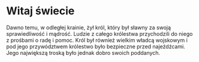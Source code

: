# Witaj świecie

Dawno temu, w odległej krainie, żył król, który był sławny za swoją sprawiedliwość i mądrość. Ludzie z całego królestwa przychodzili do niego z prośbami o radę i pomoc. Król był również wielkim władcą wojskowym i pod jego przywództwem królestwo było bezpieczne przed najeźdźcami. Jego największą troską było jednak dobro swoich poddanych.